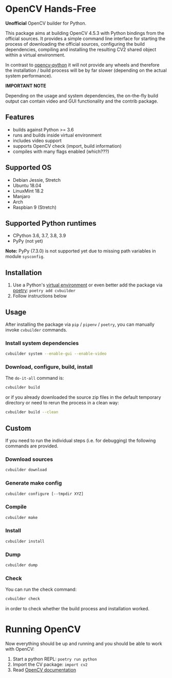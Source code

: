# OpenCV Hands-Free

**Unofficial** OpenCV builder for Python.

This package aims at building OpenCV 4.5.3 with Python bindings from the official sources.
It provides a simple command line interface for starting the process of downloading the
official sources, configuring the build dependencies, compiling and installing the resulting
CV2 shared object within a virtual environment.

In contrast to [opencv-python](https://github.com/skvark/opencv-python) it will not provide any
wheels and therefore the installation / build process will be by far slower (depending on the
actual system performance).

**IMPORTANT NOTE**

Depending on the usage and system dependencies, the on-the-fly build output can
contain video and GUI functionality and the contrib package.


## Features

* builds against Python >= 3.6
* runs and builds inside virtual environment
* includes video support
* supports OpenCV check (import, build information)
* compiles with many flags enabled (which???)

## Supported OS

* Debian Jessie, Stretch
* Ubuntu 18.04
* LinuxMint 18.2
* Manjaro
* Arch
* Raspbian 9 (Stretch)


## Supported Python runtimes

* CPython 3.6, 3.7, 3.8, 3.9
* PyPy (not yet)

**Note:** PyPy (7.3.0) is not supported yet due to missing path variables in module `sysconfig`.

## Installation

1. Use a Python's [virtual environment](https://docs.python.org/3/library/venv.html)
or even better add the package via [poetry](https://github.com/sdispater/poetry): `poetry add cvbuilder`
1. Follow instructions below


## Usage

After installing the package via `pip` / `pipenv` / `poetry`, you can manually invoke `cvbuilder` commands.

### Install system dependencies

```bash
cvbuilder system --enable-gui --enable-video
```

### Download, configure, build, install

The `do-it-all` command is:

```bash
cvbuilder build
```

or if you already downloaded the source zip files in the default temporary
directory or need to rerun the process in a clean way:

```bash
cvbuilder build --clean
```


## Custom

If you need to run the individual steps (i.e. for debugging) the following
commands are provided.

### Download sources

```bash
cvbuilder download
```

### Generate make config

```bash
cvbuilder configure [--tmpdir XYZ]
```

### Compile

```bash
cvbuilder make
```

### Install

```bash
cvbuilder install
```

### Dump

```bash
cvbuilder dump
```

### Check

You can run the check command:

```bash
cvbuilder check
``` 

in order to check whether the build process and installation worked.


# Running OpenCV

Now everything should be up and running and you should be able to work with OpenCV:

1. Start a python REPL: `poetry run python`
1. Import the CV package: `import cv2`
1. Read [OpenCV documentation](http://docs.opencv.org/)
